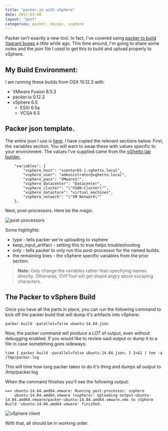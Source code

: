 ```yaml
---
title: "packer.io with vSphere"
date: 2017-03-08
layout: "post"
categories: packer, devops, vsphere
---
```


Packer isn't exactly a new tool. In fact, I've covered using [packer to build Vagrant boxes](http://blog.codybunch.com/2014/10/28/Using-Packer-to-Make-Vagrant-Boxes/) a little while ago. This time around, I'm going to share some notes and the json file I used to get this to build and upload properly to vSphere.

## My Build Environment:

I am running these builds from OSX 10.12.3 with:

* VMware Fusion 8.5.3
* packer.io 0.12.3
* vSphere 6.5 
    - ESXi 6.5a
    - VCSA 6.5

## Packer json template.

The entire json I use is [here](https://gist.github.com/bunchc/6169e81148972b7c5db84a80e209cf87). I have copied the relevant sections below. First, the variables section. You will want to swap these with values specific to your environment. The values I've supplied came from the [vGhetto lab builder.](https://github.com/lamw/vghetto-vsphere-automated-lab-deployment)

```
    "variables": {
        "vsphere_host": "vcenter65-1.vghetto.local",
        "vsphere_user": "administrator@vghetto.local",
        "vsphere_pass": "VMware1!",
        "vsphere_datacenter": "Datacenter",
        "vsphere_cluster": "\"VSAN-Cluster\"",
        "vsphere_datastore": "virtual_machines",
        "vsphere_network": "\"VM Network\""
    },
```

Next, post-processors. Here be the magic. 

![post-processors](https://i.imgur.com/kiTHcph.png)

Some highlights:

* type - tells packer we're uploading to vsphere
* keep_input_artifact - setting this to true helps troubleshooting
* only - tells packer to only run this post-processor for the named builds.
* the remaining lines - the vSphere specific variables from the prior section.

>**Note:** Only change the variables rather than specifying names directly. Otherwise, OVFTool will get stupid angry about escaping characters.

## The Packer to vSphere Build

Once you have all the parts in place, you can run the following command to kick off the packer build that will dump it's artifacts into vSphere:

```
packer build -parallel=false ubuntu-14.04.json
```

Now, the packer command will produce a *LOT* of output, even without debugging enabled. If you would like to review said output or dump it to a file in case sometehing goes sideways:

```
time { packer build -parallel=false ubuntu-14.04.json; } 2>&1 | tee -a /tmp/packer.log
```

This will time how long packer takes to do it's thing and dumps all output to /tmp/packer.log

When the command finishes you'll see the following output:

```
==> ubuntu-14.04.amd64.vmware: Running post-processor: vsphere
    ubuntu-14.04.amd64.vmware (vsphere): Uploading output-ubuntu-14.04.amd64.vmware/packer-ubuntu-14.04.amd64.vmware.vmx to vSphere
Build 'ubuntu-14.04.amd64.vmware' finished.
```

![vSphere client](https://i.imgur.com/7GrGzK2.png)

With that, all should be in working order.